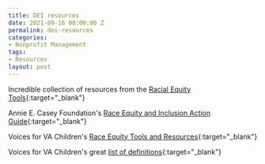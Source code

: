 ```yaml
---
title: DEI resources
date: 2021-09-16 00:00:00 Z
permalink: dei-resources
categories:
- Nonprofit Management
tags:
- Resources
layout: post
---
```


Incredible collection of resources from the [Racial Equity Tools](https://www.racialequitytools.org/){:target="_blank"}  

Annie E. Casey Foundation's [Race Equity and Inclusion Action Guide](https://www.aecf.org/resources/race-equity-and-inclusion-action-guide){:target="_blank"} 

Voices for VA Children's [Race Equity Tools and Resources](https://vakids.org/racial-truth/links){:target="_blank"}

Voices for VA Children's great [list of definitions](https://vakids.org/racial-truth/definitions){:target="_blank"}

